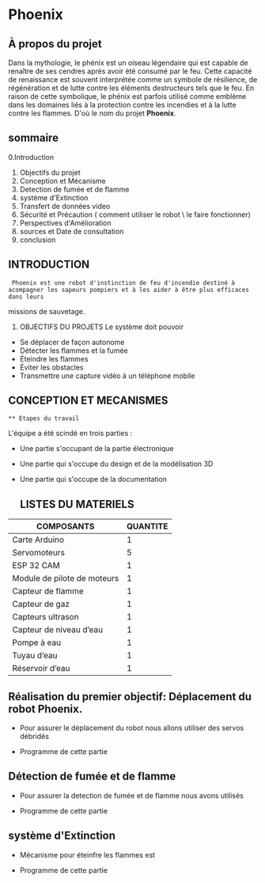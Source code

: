 # Phoenix
## À propos du projet

Dans la mythologie, le phénix est un oiseau légendaire qui est capable de renaître de ses cendres après avoir été consumé par le feu. 
Cette capacité de renaissance est souvent interprétée comme un symbole de résilience, de régénération et de lutte contre les éléments destructeurs 
tels que le feu. En raison de cette symbolique, le phénix est parfois utilisé comme emblème dans les domaines liés à la protection contre les incendies et à 
la lutte contre les flammes. D'où le nom du projet **Phoenix**.


## sommaire 
0.Introduction
1. Objectifs du projet 
2. Conception et Mécanisme 
3. Detection de fumée et de flamme
4. système d'Extinction
5. Transfert de données video
6. Sécurité et Précaution ( comment utiliser le robot \ le faire fonctionner)
7. Perspectives d'Amélioration
8. sources et Date de consultation
9. conclusion 

## INTRODUCTION

     Phoenix est une robot d'instinction de feu d'incendie destiné à acompagner les sapeurs pompiers et à les aider à être plus efficaces dans leurs 
missions de sauvetage. 

1. OBJECTIFS DU PROJETS 
Le système doit pouvoir
* Se déplacer de façon autonome
* Détecter les flammes et la fumée
* Éteindre les flammes
* Éviter les obstacles
* Transmettre une capture vidéo à un téléphone mobile

## CONCEPTION ET MECANISMES

    ** Etapes du travail

L'équipe a été scindé en trois parties : 
* Une partie s'occupant de la partie électronique
* Une partie qui s'occupe du design et de la modélisation 3D
* Une partie qui s'occupe de la documentation

  ## LISTES DU MATERIELS

|**COMPOSANTS**| **QUANTITE** |
|--------------|---|
|Carte Arduino | 1 |
|Servomoteurs | 5 |
|ESP 32 CAM| 1 |
|Module de pilote de moteurs| 1 |
|Capteur de flamme | 1 |
|Capteur de gaz| 1 |
|Capteurs ultrason| 1 |
|Capteur de niveau d’eau| 1 | 
|Pompe à eau| 1 |
|Tuyau d’eau| 1 |
|Réservoir d’eau| 1 |

 ## Réalisation du premier objectif: Déplacement du robot **Phoenix**.

 * Pour assurer le déplacement du robot nous allons utiliser des servos débridés


     
 * Programme de cette partie 

     
## Détection de fumée et de flamme
   
 * Pour assurer la detection de fumée et de flamme nous avons utilisés


   
 *  Programme de cette partie 


## système d'Extinction

 * Mécanisme pour éteinfre les flammes est 

  
 * Programme de cette partie 
